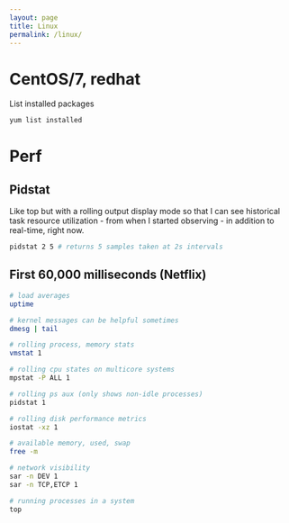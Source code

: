 ```yaml
---
layout: page
title: Linux
permalink: /linux/
---
```


# CentOS/7, redhat

List installed packages

```bash
yum list installed
```

# Perf

## Pidstat

Like top but with a rolling output display mode so that I can see historical task resource utilization - from when I started observing - in addition to real-time, right now.

```bash
pidstat 2 5 # returns 5 samples taken at 2s intervals
```

## First 60,000 milliseconds (Netflix)

```bash
# load averages
uptime

# kernel messages can be helpful sometimes
dmesg | tail

# rolling process, memory stats
vmstat 1

# rolling cpu states on multicore systems
mpstat -P ALL 1

# rolling ps aux (only shows non-idle processes)
pidstat 1

# rolling disk performance metrics
iostat -xz 1

# available memory, used, swap
free -m

# network visibility
sar -n DEV 1
sar -n TCP,ETCP 1

# running processes in a system
top
```
